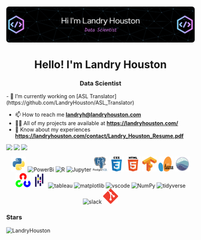 ![Header](./github_header.png)
<h1 align="center">Hello! I'm Landry Houston</h1>
<h3 align="center">Data Scientist</h3>
- 🔭 I’m currently working on [ASL Translator](https://github.com/LandryHouston/ASL_Translator)

- 📫 How to reach me **landryh@landryhouston.com**
- 👨‍💻 All of my projects are available at **https://landryhouston.com/**
- 📄 Know about my experiences **https://landryhouston.com/contact/Landry_Houston_Resume.pdf**

<div> <a href="https://www.linkedin.com/in/landryhouston" target="_blank"><img src="https://img.shields.io/badge/LinkedIn-0077B5?style=for-the-badge&logo=linkedin&logoColor=white" target="_blank"></a>
<a href="https://landryhouston.com/" target="_blank"><img src="https://img.shields.io/badge/Portfolio-100000?style=for-the-badge&logo=github&logoColor=white" target="_blank"></a>
<a href = "mailto:landryh@landryhouston.com"><img src="https://img.shields.io/badge/-Gmail-%23333?style=for-the-badge&logo=gmail&logoColor=white" target="_blank"></a>


<p align="center">
<img src="https://raw.githubusercontent.com/teamedwardforever/Readme-Generator/71f25dd8b98329b168142a6b782a107b75eab178/svg/Skills/Languages/python-original.svg" alt="Python" width="40" height="40"/>
<img src="https://github.com/microsoft/PowerBI-Icons/blob/2bf1c982fb24528eee1559a96a25eb534c175cfd/PNG/Power-BI.png" alt="PowerBi" width='40' height="40"/>
<img src="https://upload.wikimedia.org/wikipedia/commons/thumb/1/1b/R_logo.svg/121px-R_logo.svg.png" alt='R' height="40" width="40"/>
<img src="https://upload.wikimedia.org/wikipedia/commons/thumb/3/38/Jupyter_logo.svg/103px-Jupyter_logo.svg.png" alt='Jupyter' height="40" width='40'/>
<img src="https://raw.githubusercontent.com/teamedwardforever/Readme-Generator/71f25dd8b98329b168142a6b782a107b75eab178/svg/Skills/Database/postgresql-original-wordmark.svg" alt="Postgresql" width="40" height="40"/>
<img src="https://raw.githubusercontent.com/teamedwardforever/Readme-Generator/71f25dd8b98329b168142a6b782a107b75eab178/svg/Skills/Frontend/css3-original-wordmark.svg" alt="Css" width="40" height="40"/>
<img src="https://raw.githubusercontent.com/teamedwardforever/Readme-Generator/71f25dd8b98329b168142a6b782a107b75eab178/svg/Skills/Frontend/html5-original-wordmark.svg" alt="HTML" width="40" height="40"/>
<img src="https://raw.githubusercontent.com/teamedwardforever/Readme-Generator/71f25dd8b98329b168142a6b782a107b75eab178/svg/Skills/ML/tensorflow-icon.svg" alt="Tensorflow" width="40" height="40"/>
<img src="https://raw.githubusercontent.com/teamedwardforever/Readme-Generator/71f25dd8b98329b168142a6b782a107b75eab178/svg/Skills/ML/Scikit_learn_logo_small.svg" alt="Scikit" width="40" height="40"/>
<img src="https://raw.githubusercontent.com/teamedwardforever/Readme-Generator/71f25dd8b98329b168142a6b782a107b75eab178/svg/Skills/ML/logo-mark-lightbg.svg" alt="SeaBorn" width="40" height="40"/>
<img src="https://raw.githubusercontent.com/teamedwardforever/Readme-Generator/71f25dd8b98329b168142a6b782a107b75eab178/svg/Skills/ML/opencv-icon.svg" alt="Opencv" width="40" height="40"/>
<img src="https://raw.githubusercontent.com/teamedwardforever/Readme-Generator/71f25dd8b98329b168142a6b782a107b75eab178/svg/Skills/ML/pandas-original.svg" alt="Pandas" width="40" height="40"/>
<img src="https://cdn.worldvectorlogo.com/logos/tableau-software.svg" alt="tableau" width="40" height="40"/>
<img src="https://cdn.worldvectorlogo.com/logos/matplotlib-1.svg" alt="matplotlib" width="40" height="40"/>
<img src="https://cdn.worldvectorlogo.com/logos/visual-studio-code-1.svg" alt="vscode" width="40" height="40"/>
<img src="https://cdn.worldvectorlogo.com/logos/numpy-1.svg" alt="NumPy" width="40" height="40"/>
<img src="https://tidyverse.tidyverse.org/logo.png" alt="tidyverse" width="40" height="40"/>
<img src="https://cdn.worldvectorlogo.com/logos/slack-new-logo.svg" alt="slack" width="40" height="40"/>
<img src="https://raw.githubusercontent.com/teamedwardforever/Readme-Generator/71f25dd8b98329b168142a6b782a107b75eab178/svg/Skills/Other/git-scm-icon.svg" alt="Git" width="40" height="40"/>

</p>

<h3 align="left">Stars</h3>
<img align="left" height="180em" src="https://github-readme-stats.vercel.app/api/top-langs/?username=LandryHouston&layout=compact&theme=dark" alt=LandryHouston />


